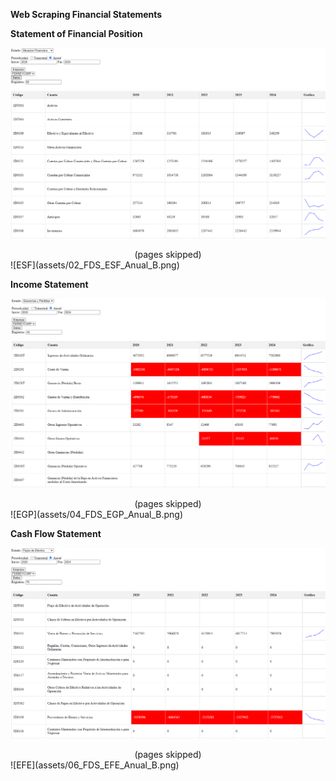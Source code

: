 **Web Scraping Financial Statements**


**Statement of Financial Position**

![ESF](assets/01_FDS_ESF_Anual_A.png)
<center>(pages skipped)</center>
![ESF](assets/02_FDS_ESF_Anual_B.png)

**Income Statement**

![EGP](assets/03_FDS_EGP_Anual_A.png)
<center>(pages skipped)</center>
![EGP](assets/04_FDS_EGP_Anual_B.png)

**Cash Flow Statement**

![EFE](assets/05_FDS_EFE_Anual_A.png)
<center>(pages skipped)</center>
![EFE](assets/06_FDS_EFE_Anual_B.png)